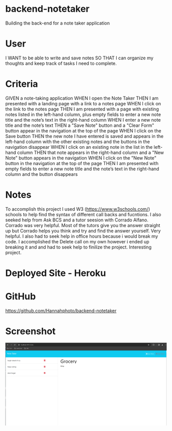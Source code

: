# backend-notetaker
Building the back-end for a note taker application 

# User 

I WANT to be able to write and save notes
SO THAT I can organize my thoughts and keep track of tasks I need to complete.

# Criteria 

GIVEN a note-taking application
WHEN I open the Note Taker
THEN I am presented with a landing page with a link to a notes page
WHEN I click on the link to the notes page
THEN I am presented with a page with existing notes listed in the left-hand column, plus empty fields to enter a new note title and the note’s text in the right-hand column
WHEN I enter a new note title and the note’s text
THEN a "Save Note" button and a "Clear Form" button appear in the navigation at the top of the page
WHEN I click on the Save button
THEN the new note I have entered is saved and appears in the left-hand column with the other existing notes and the buttons in the navigation disappear
WHEN I click on an existing note in the list in the left-hand column
THEN that note appears in the right-hand column and a "New Note" button appears in the navigation
WHEN I click on the "New Note" button in the navigation at the top of the page
THEN I am presented with empty fields to enter a new note title and the note’s text in the right-hand column and the button disappears

# Notes

To accomplish this project I used W3 (https://www.w3schools.com/) schools to help find the syntax of different call backs and fucntions. I also seeked help from Ask BCS and a tutor seesion with Corrado Alfano. Corrado was very helpful. Most of the tutors give you the answer straight up but Corrado helps you think and try and find the answer yourself. Very helpful. I also had to seek help in office hours because i would break my code. I accomplished the Delete call on my own however i ended up breaking it and and had to seek help to finilize the project. Interesting project. 

# Deployed Site - Heroku 



# GitHub 

https://github.com/Hannahphoto/backend-notetaker

# Screenshot

<div align="center">
    <img src="./image/Screenshot.png" href = "screenshot of Note Taker Website." />
    </div>


